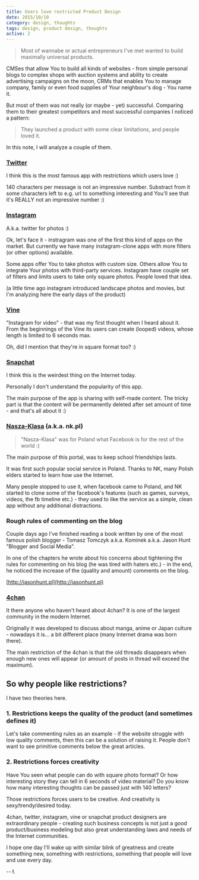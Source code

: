```yaml
---
title: Users love restricted Product Design
date: 2015/10/10
category: design, thoughts
tags: design, product design, thoughts
active: 2
---
```


> Most of wannabe or actual entrepreneurs I've met wanted to build maximally universal products.

CMSes that allow You to build all kinds of websites - from simple personal blogs to complex shops with auction systems and ability to create advertising campaigns on the moon, CRMs that enables You to manage company, family or even food supplies of Your neighbour's dog - You name it.

But most of them was not really (or maybe - yet) successful. Comparing them to their greatest competitors and most successful companies I noticed a pattern:

> They launched a product with some clear limitations, and people loved it.

In this note, I will analyze a couple of them.

### [Twitter](https://twitter.com)

I think this is the most famous app with restrictions which users love :)

140 characters per message is not an impressive number. Substract from it some characters left to e.g. url to something interesting and You'll see that it's REALLY not an impressive number :)

### [Instagram](https://instagram.com)

A.k.a. twitter for photos :)

Ok, let's face it - instragram was one of the first this kind of apps on the market. But currently we have many instagram-clone apps with more filters (or other options) available.

Some apps offer You to take photos with custom size. Others allow You to integrate Your photos with third-party services. Instagram have couple set of filters and limits users to take only square photos. People loved that idea.

(a little time ago instagram introduced landscape photos and movies, but I'm analyzing here the early days of the product)

### [Vine](https://vine.co)

"Instagram for video" - that was my first thought when I heard about it. From the beginnings of the Vine its users can create (looped) videos, whose length is limited to 6 seconds max.

Oh, did I mention that they're in square format too? :)

### [Snapchat](https://snapchat.com)

I think this is the weirdest thing on the Internet today.

Personally I don't understand the popularity of this app.

The main purpose of the app is sharing with self-made content. The tricky part is that the content will be permanently deleted after set amount of time - and that's all about it :)

### [Nasza-Klasa](https://nk.pl) (a.k.a. nk.pl)

> "Nasza-Klasa" was for Poland what Facebook is for the rest of the world :)

The main purpose of this portal, was to keep school friendships lasts.

It was first such popular social service in Poland. Thanks to NK, many Polish elders started to learn how use the Internet.

Many people stopped to use it, when facebook came to Poland, and NK started to clone some of the facebook's features (such as games, surveys, videos, the fb timeline etc.) - they used to like the service as a simple, clean app without any additional distractions.

### Rough rules of commenting on the blog

Couple days ago I've finished reading a book written by one of the most famous polish blogger - Tomasz Tomczyk a.k.a. Kominek a.k.a. Jason Hunt "Blogger and Social Media".

In one of the chapters he wrote about his concerns about tightening the rules for commenting on his blog (he was tired with haters etc.) - in the end, he noticed the increase of the (quality and amount) comments on the blog.

[http://jasonhunt.pl](http://jasonhunt.pl)

### [4chan](http://4chan.org)

It there anyone who haven't heard about 4chan? It is one of the largest community in the modern Internet.

Originally it was developed to discuss about manga, anime or Japan culture - nowadays it is... a bit different place (many Internet drama was born there).

The main restriction of the 4chan is that the old threads disappears when enough new ones will appear (or amount of posts in thread will exceed the maximum).

## So why people like restrictions?

I have two theories here.

### 1. Restrictions keeps the quality of the product (and sometimes defines it)

Let's take commenting rules as an example - if the website struggle with low quality comments, then this can be a solution of raising it. People don't want to see primitive comments below the great articles.

### 2. Restrictions forces creativity

Have You seen what people can do with square photo format? Or how interesting story they can tell in 6 seconds of video material? Do you know how many interesting thoughts can be passed just with 140 letters?

Those restrictions forces users to be creative. And creativity is sexy/trendy/desired today.

4chan, twitter, instagram, vine or snapchat product designers are extraordinary people - creating such business concepts is not just a good product/business modeling but also great understanding laws and needs of the Internet communities.

I hope one day I'll wake up with similar blink of greatness and create something new, something with restrictions, something that people will love and use every day.

-- ł.